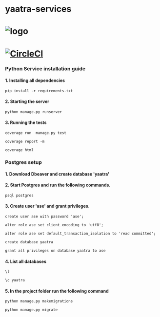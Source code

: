 # yaatra-services

# ![logo](https://trello-attachments.s3.amazonaws.com/5e9b3762dfe630697c136b9c/5ea33c100871825f327b199c/af631dde2a10ac5a1b091efc3261a878/yaatra.png)

# [![CircleCI](https://circleci.com/gh/skarode96/yaatra-services/tree/master.svg?style=svg)](https://circleci.com/gh/skarode96/yaatra-services/tree/master)

### Python Service installation guide

#### 1. Installing all dependencies
`pip install -r requirements.txt`

#### 2. Starting the server
`python manage.py runserver`

#### 3. Running the tests
`coverage run  manage.py test`

`coverage report -m`

`coverage html`

### Postgres setup

#### 1. Download Dbeaver and create database 'yaatra'

#### 2. Start Postgres and run the following commands.

`psql postgres`

#### 3. Create user 'ase' and grant privileges.

`create user ase with password 'ase';`

`alter role ase set client_encoding to 'utf8';`

`alter role ase set default_transaction_isolation to 'read committed';`

`create database yaatra`
 
`grant all privileges on database yaatra to ase`

#### 4. List all databases

`\l` 

`\c yaatra` 

#### 5. In the project folder run the following command

`python manage.py makemigrations`

`python manage.py migrate`

